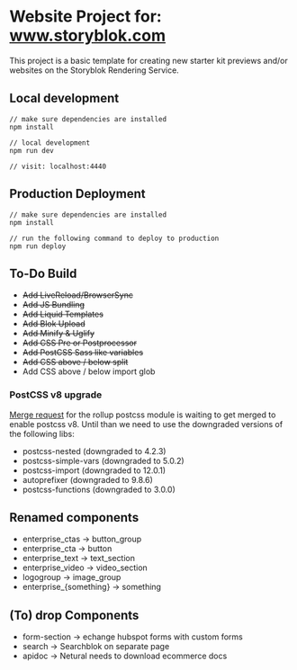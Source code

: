 # Website Project for: www.storyblok.com

This project is a basic template for creating new starter kit previews and/or websites on the Storyblok Rendering Service.

## Local development

```
// make sure dependencies are installed
npm install 

// local development
npm run dev

// visit: localhost:4440
```

## Production Deployment

```
// make sure dependencies are installed
npm install 

// run the following command to deploy to production
npm run deploy
```

## To-Do Build

- <strike>Add LiveReload/BrowserSync</strike>
- <strike>Add JS Bundling</strike>
- <strike>Add Liquid Templates</strike>
- <strike>Add Blok Upload</strike>
- <strike>Add Minify & Uglify</strike>
- <strike>Add CSS Pre or Postprocessor</strike>
- <strike>Add PostCSS Sass like variables</strike>
- <strike>Add CSS above / below split</strike>
- Add CSS above / below import glob

### PostCSS v8 upgrade

[Merge request](https://github.com/egoist/rollup-plugin-postcss/pull/335) for the rollup postcss module is waiting to get merged to enable postcss v8. Until than we need to use the downgraded versions of the following libs:

- postcss-nested (downgraded to 4.2.3)
- postcss-simple-vars (downgraded to 5.0.2)
- postcss-import (downgraded to 12.0.1)
- autoprefixer (downgraded to 9.8.6)
- postcss-functions (downgraded to 3.0.0)

## Renamed components

- enterprise_ctas -> button_group
- enterprise_cta -> button
- enterprise_text -> text_section
- enterprise_video -> video_section
- logogroup -> image_group
- enterprise_{something} -> something

## (To) drop Components

- form-section -> echange hubspot forms with custom forms
- search -> Searchblok on separate page
- apidoc -> Netural needs to download ecommerce docs
